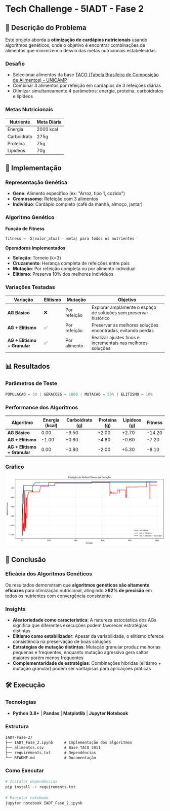 # Tech Challenge - 5IADT - Fase 2

## 🎯 Descrição do Problema

Este projeto aborda a **otimização de cardápios nutricionais** usando algoritmos genéticos, onde o objetivo é encontrar combinações de alimentos que minimizem o desvio das metas nutricionais estabelecidas.

### Desafio

- Selecionar alimentos da base [TACO (Tabela Brasileira de Composição de Alimentos) - UNICAMP](https://www.gov.br/agricultura/pt-br/assuntos/inspecao/produtos-vegetal/legislacao-de-produtos-origem-vegetal/biblioteca-de-normas-vinhos-e-bebidas/tabela-brasileira-de-composicao-de-alimentos_taco_2011.pdf)
- Combinar 3 alimentos por refeição em cardápios de 3 refeições diárias
- Otimizar simultaneamente 4 parâmetros: energia, proteína, carboidratos e lipídeos

### Metas Nutricionais

| Nutriente   | Meta Diária |
| ----------- | ----------- |
| Energia     | 2000 kcal   |
| Carboidrato | 275g        |
| Proteína    | 75g         |
| Lipídeos    | 70g         |

## 🧬 Implementação

### Representação Genética

- **Gene**: Alimento específico (ex: "Arroz, tipo 1, cozido")
- **Cromossomo**: Refeição com 3 alimentos
- **Indivíduo**: Cardápio completo (café da manhã, almoço, jantar)

### Algoritmo Genético

**Função de Fitness**

```python
fitness = -Σ|valor_atual - meta| para todos os nutrientes
```

**Operadores Implementados**

- **Seleção**: Torneio (k=3)
- **Cruzamento**: Herança completa de refeições entre pais
- **Mutação**: Por refeição completa ou por alimento individual
- **Elitismo**: Preserva 10% dos melhores indivíduos

### Variações Testadas

| Variação                     | Elitismo | Mutação      | Objetivo                                                         |
| ---------------------------- | -------- | ------------ | ---------------------------------------------------------------- |
| **AG Básico**                | ❌       | Por refeição | Explorar amplamente o espaço de soluções sem preservar histórico |
| **AG + Elitismo**            | ✅       | Por refeição | Preservar as melhores soluções encontradas, evitando perdas      |
| **AG + Elitismo + Granular** | ✅       | Por alimento | Realizar ajustes finos e incrementais nas melhores soluções      |

## 📊 Resultados

### Parâmetros de Teste

```python
POPULACAO = 30 | GERACOES = 1000 | MUTACAO = 50% | ELITISMO = 10%
```

### Performance dos Algoritmos

| Algoritmo                    | Energia (kcal) | Carboidrato (g) | Proteína (g) | Lipídeos (g) | Fitness |
| ---------------------------- | -------------- | --------------- | ------------ | ------------ | ------- |
| **AG Básico**                | 0.00           | -9.50           | +2.00        | +2.70        | -14.20  |
| **AG + Elitismo**            | -1.00          | +0.80           | -4.80        | -0.60        | -7.20   |
| **AG + Elitismo + Granular** | 0.00           | -0.80           | -2.00        | +5.30        | -8.10   |

### Gráfico

<img src="results.png" />

## 🔬 Conclusão

### Eficácia dos Algoritmos Genéticos

Os resultados demonstram que **algoritmos genéticos são altamente eficazes** para otimização nutricional, atingindo **>92% de precisão** em todos os nutrientes com convergência consistente.

### Insights

- **Aleatoriedade como característica**: A natureza estocástica dos AGs significa que diferentes execuções podem favorecer estratégias distintas
- **Elitismo como estabilizador**: Apesar da variabilidade, o elitismo oferece consistência na preservação de boas soluções
- **Estratégias de mutação distintas**: Mutação granular produz melhorias pequenas e frequentes, enquanto mutação agressiva gera saltos maiores porém menos frequentes
- **Complementaridade de estratégias**: Combinações híbridas (elitismo + mutação granular) podem ser vantajosas para aplicações práticas

## 🛠️ Execução

### Tecnologias

- **Python 3.8+** | **Pandas** | **Matplotlib** | **Jupyter Notebook**

### Estrutura

```
IADT-Fase-2/
├── IADT_Fase_2.ipynb     # Implementação dos algoritmos
├── alimentos.csv         # Base TACO 2011
├── requirements.txt      # Dependências
└── README.md             # Documentação
```

### Como Executar

```bash
# Instalar dependências
pip install -r requirements.txt

# Executar notebook
jupyter notebook IADT_Fase_2.ipynb
```
